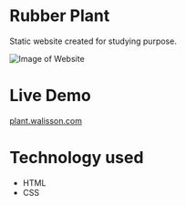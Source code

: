 # Rubber Plant

Static website created for studying purpose.

![Image of Website](https://repository-images.githubusercontent.com/260175233/3611a780-0fc6-11eb-8d82-92c842b314f2)

# Live Demo

[plant.walisson.com](http://plant.walisson.com/)

# Technology used

- HTML
- CSS
